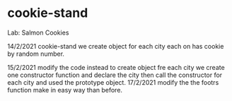 # cookie-stand
Lab: Salmon Cookies

14/2/2021
cookie-stand
we create object for each city each on has cookie by  random number.

15/2/2021
modify the code instead to create object fre each city we create one constructor function and declare the city then call the constructor for each city and used the prototype object.
17/2/2021
modify the the footrs function make in easy way than before.